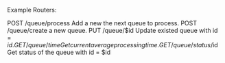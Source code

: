 Example Routers:

POST /queue/process Add a new the next queue to process.
POST /queue/create a new queue.
PUT /queue/$id Update existed queue with id = $id.
GET /queue/time Get current average processing time.
GET /queue/status/$id Get status of the queue with id = $id
